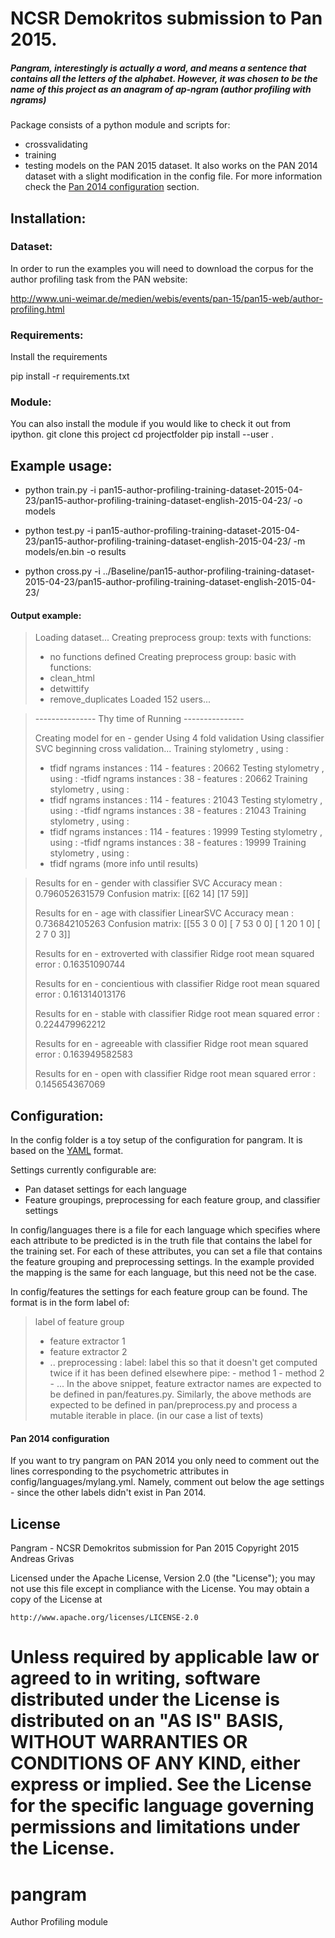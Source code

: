 # NCSR Demokritos submission to Pan 2015.
##### Pangram, interestingly is actually a word, and means a sentence that contains all the letters of the alphabet.  However, it was chosen to be the name of this project as an anagram of ap-ngram (author profiling with ngrams)

Package consists of a python module and scripts for:
- crossvalidating
- training
- testing
models on the PAN 2015 dataset.
It also works on the PAN 2014 dataset with a slight modification in the config file. For more information
check the [Pan 2014 configuration](#pan-2014-configuration) section.

## Installation:

### Dataset:
In order to run the examples you will need to download the corpus for the author profiling task
from the PAN website:

http://www.uni-weimar.de/medien/webis/events/pan-15/pan15-web/author-profiling.html

### Requirements:

Install the requirements 

pip install -r requirements.txt

### Module:

You can also install the module if you would like to check it out from ipython.
git clone this project
cd projectfolder
pip install --user .

## Example usage:

- python train.py -i pan15-author-profiling-training-dataset-2015-04-23/pan15-author-profiling-training-dataset-english-2015-04-23/ -o models

- python test.py -i pan15-author-profiling-training-dataset-2015-04-23/pan15-author-profiling-training-dataset-english-2015-04-23/ -m models/en.bin -o results

- python cross.py -i ../Baseline/pan15-author-profiling-training-dataset-2015-04-23/pan15-author-profiling-training-dataset-english-2015-04-23/

#### Output example:

> Loading dataset...
> Creating preprocess group: texts
> with functions:
> - no functions defined
> Creating preprocess group: basic
> with functions:
> - clean_html
> - detwittify
> - remove_duplicates
> Loaded 152 users...


> --------------- Thy time of Running ---------------
> 
> Creating model for en - gender
> Using 4 fold validation
> Using classifier SVC
> beginning cross validation...
> Training stylometry , using :
> - tfidf ngrams
> instances : 114 - features : 20662
> Testing stylometry , using :
>  -tfidf ngrams
> instances : 38 - features : 20662
> Training stylometry , using :
> - tfidf ngrams
> instances : 114 - features : 21043
> Testing stylometry , using :
>  -tfidf ngrams
> instances : 38 - features : 21043
> Training stylometry , using :
> - tfidf ngrams
> instances : 114 - features : 19999
> Testing stylometry , using :
>  -tfidf ngrams
> instances : 38 - features : 19999
> Training stylometry , using :
> - tfidf ngrams
> (more info until results)

> Results for en - gender with classifier SVC
> Accuracy mean : 0.796052631579
> Confusion matrix:
>  [[62 14]
>  [17 59]]
> 
> 
> Results for en - age with classifier LinearSVC
> Accuracy mean : 0.736842105263
> Confusion matrix:
>  [[55  3  0  0]
>  [ 7 53  0  0]
>  [ 1 20  1  0]
>  [ 2  7  0  3]]
> 
> 
> Results for en - extroverted with classifier Ridge
> root mean squared error : 0.16351090744
> 
> Results for en - concientious with classifier Ridge
> root mean squared error : 0.161314013176
> 
> Results for en - stable with classifier Ridge
> root mean squared error : 0.224479962212
> 
> Results for en - agreeable with classifier Ridge
> root mean squared error : 0.163949582583
> 
> Results for en - open with classifier Ridge
> root mean squared error : 0.145654367069

## Configuration:
In the config folder is a toy setup of the configuration for pangram. It is based on the
[YAML](http://yaml.org) format.

Settings currently configurable are:
- Pan dataset settings for each language
- Feature groupings, preprocessing for each feature group, and classifier settings

In config/languages there is a file for each language which specifies where each attribute
to be predicted is in the truth file that contains the label for the training set. For each
of these attributes, you can set a file that contains the feature grouping and preprocessing
settings. In the example provided the mapping is the same for each language, but this need
not be the case.

In config/features the settings for each feature group can be found. The format is in the form
label of:
> label of feature group
>  - feature extractor 1
>  - feature extractor 2
>  - ..
>  preprocessing :
>    label: label this so that it doesn't get computed twice if it has been defined elsewhere
>    pipe: 
>        - method 1
>        - method 2
>        - ...
In the above snippet, feature extractor names are expected to be defined in pan/features.py.
Similarly, the above methods are expected to be defined in pan/preprocess.py and process a mutable iterable in place. (in our case a list of texts)

#### Pan 2014 configuration
If you want to try pangram on PAN 2014 you only need to comment out the lines corresponding to the psychometric attributes in config/languages/mylang.yml. Namely, comment out below the age settings - since the other labels didn't exist in Pan 2014.

## License
Pangram - NCSR Demokritos submission for Pan 2015
Copyright 2015 Andreas Grivas

Licensed under the Apache License, Version 2.0 (the "License");
you may not use this file except in compliance with the License.
You may obtain a copy of the License at

	http://www.apache.org/licenses/LICENSE-2.0

Unless required by applicable law or agreed to in writing, software
distributed under the License is distributed on an "AS IS" BASIS,
WITHOUT WARRANTIES OR CONDITIONS OF ANY KIND, either express or implied.
See the License for the specific language governing permissions and
limitations under the License.
=======
# pangram
Author Profiling module
